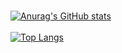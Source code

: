 ###

[![Anurag's GitHub stats](https://github-readme-stats.vercel.app/api?username=iltstudios&show_icons=true&theme=cobalt)](https://github.com/anuraghazra/github-readme-stats)
<br><br>
[![Top Langs](https://github-readme-stats.vercel.app/api/top-langs/?username=iltstudios&show_icons=true&theme=cobalt)](https://github.com/anuraghazra/github-readme-stats)
